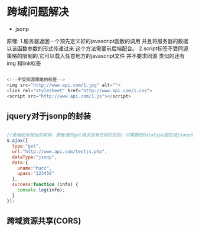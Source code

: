 # 跨域问题解决

* jsonp

原理:
1.服务器返回一个预先定义好的javascript函数的调用 并且将服务器的数据以该函数参数的形式传递过来 这个方法需要前后端配合。
2.script标签不受同源策略的限制的,它可以载入任意地方的javascript文件 并不要求同源  类似的还有img 和link标签

```javascript

<!--不受同源策略的标签-->
<img src="http://www.api.com/1.jpg" alt="">
<link rel="stylesheet" href="http://www.api.com/1.css">
<script src="http://www.api.com/1.js"></script>

```


## jquery对于jsonp的封装

```javascript

//使用起来相当的简单，跟普通的get请求没有任何的区别，只需要把dataType固定成jsonp即可。
$.ajax({
  type:"get",
  url:"http://www.api.com/testjs.php",
  dataType:"jsonp",
  data:{
    uname:"hucc",
    upass:"123456"
  },
  success:function (info) {
    console.log(info);
  }
});

```

## 跨域资源共享(CORS)

